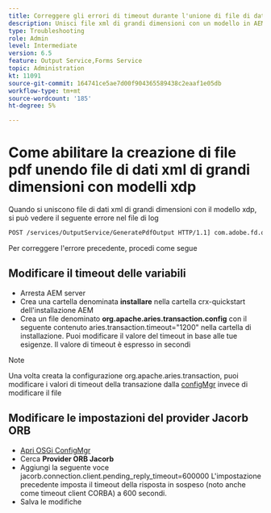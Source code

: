 ```yaml
---
title: Correggere gli errori di timeout durante l'unione di file di dati xml di grandi dimensioni con il modello xdp
description: Unisci file xml di grandi dimensioni con un modello in AEM Forms
type: Troubleshooting
role: Admin
level: Intermediate
version: 6.5
feature: Output Service,Forms Service
topic: Administration
kt: 11091
source-git-commit: 164741ce5ae7d00f904365589438c2eaaf1e05db
workflow-type: tm+mt
source-wordcount: '185'
ht-degree: 5%

---
```


# Come abilitare la creazione di file pdf unendo file di dati xml di grandi dimensioni con modelli xdp

Quando si uniscono file di dati xml di grandi dimensioni con il modello xdp, si può vedere il seguente errore nel file di log

```txt
POST /services/OutputService/GeneratePdfOutput HTTP/1.1] com.adobe.fd.output.internal.exception.OutputServiceException AEM_OUT_001_003:Unexpected Exception: client timeout reached org.omg.CORBA.TIMEOUT: client timeout reached
```

Per correggere l&#39;errore precedente, procedi come segue

## Modificare il timeout delle variabili

* Arresta AEM server
* Crea una cartella denominata **installare** nella cartella crx-quickstart dell&#39;installazione AEM
* Crea un file denominato **org.apache.aries.transaction.config** con il seguente contenuto aries.transaction.timeout=&quot;1200&quot; nella cartella di installazione. Puoi modificare il valore del timeout in base alle tue esigenze. Il valore di timeout è espresso in secondi

>[!NOTE]
> Una volta creata la configurazione org.apache.aries.transaction, puoi modificare i valori di timeout della transazione dalla [configMgr](http://localhost:4502/system/console/configMgr) invece di modificare il file


## Modificare le impostazioni del provider Jacorb ORB

* [Apri OSGi ConfigMgr](http://localhost:4502/system/console/configMgr)
* Cerca **Provider ORB Jacorb**
* Aggiungi la seguente voce jacorb.connection.client.pending_reply_timeout=600000 L&#39;impostazione precedente imposta il timeout della risposta in sospeso (noto anche come timeout client CORBA) a 600 secondi.
* Salva le modifiche
